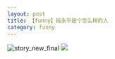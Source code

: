 ```yaml
---
layout: post
title: 【funny】段永平是个怎么样的人
category: funny
---
```

![story_new_final](http://rjbwi03xh.hd-bkt.clouddn.com/img/story_new_final_0322.png)
![](http://rjbwd52rw.hd-bkt.clouddn.com/img/duan-220715-1.jpg)

  





